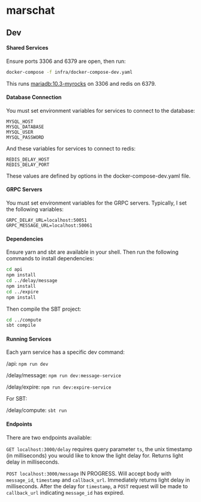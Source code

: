 # marschat

## Dev
#### Shared Services
Ensure ports 3306 and 6379 are open, then run:
```bash
docker-compose -f infra/docker-compose-dev.yaml
```
This runs [mariadb:10.3-myrocks](https://quay.io/ahappypie/mariadb:10.3-myrocks) on 3306 and redis on 6379. 

#### Database Connection
You must set environment variables for services to connect to the database: 
```
MYSQL_HOST
MYSQL_DATABASE
MYSQL_USER
MYSQL_PASSWORD
```
And these variables for services to connect to redis:
```
REDIS_DELAY_HOST
REDIS_DELAY_PORT
```
These values are defined by options in the docker-compose-dev.yaml file.


#### GRPC Servers
You must set environment variables for the GRPC servers. Typically, I set the following variables:
```
GRPC_DELAY_URL=localhost:50051
GRPC_MESSAGE_URL=localhost:50061
```

#### Dependencies
Ensure yarn and sbt are available in your shell.
Then run the following commands to install dependencies:
```bash
cd api
npm install
cd ../delay/message
npm install
cd ../expire
npm install
```
Then compile the SBT project:
```bash
cd ../compute
sbt compile
```

#### Running Services
Each yarn service has a specific dev command:

/api: ```npm run dev```

/delay/message: ```npm run dev:message-service```

/delay/expire: ```npm run dev:expire-service```

For SBT:

/delay/compute: ```sbt run```

#### Endpoints
There are two endpoints available:

```GET localhost:3000/delay``` requires query parameter ```ts```, the unix timestamp (in milliseconds) you would like to know the light delay for. 
Returns light delay in milliseconds.

```POST localhost:3000/message``` IN PROGRESS. Will accept body with ```message_id```, ```timestamp``` and ```callback_url```. 
Immediately returns light delay in milliseconds.
After the delay for ```timestamp```, a ```POST``` request will be made to ```callback_url``` indicating ```message_id``` has expired. 